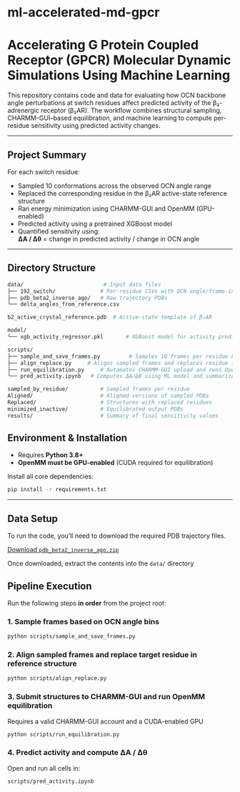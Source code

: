 # ml-accelerated-md-gpcr

# Accelerating G Protein Coupled Receptor (GPCR) Molecular Dynamic Simulations Using Machine Learning

This repository contains code and data for evaluating how OCN backbone angle perturbations at switch residues affect predicted activity of the β₂-adrenergic receptor (β₂AR). The workflow combines structural sampling, CHARMM-GUI–based equilibration, and machine learning to compute per-residue sensitivity using predicted activity changes.

---

## Project Summary

For each switch residue:
- Sampled 10 conformations across the observed OCN angle range
- Replaced the corresponding residue in the β₂AR active-state reference structure
- Ran energy minimization using CHARMM-GUI and OpenMM (GPU-enabled)
- Predicted activity using a pretrained XGBoost model
- Quantified sensitivity using:  
**ΔA / Δθ** = change in predicted activity / change in OCN angle

---

## Directory Structure

```bash
data/                         # Input data files
├── 192_switch/              # Per-residue CSVs with OCN angle/frame info
├── pdb_beta2_inverse_ago/   # Raw trajectory PDBs
└── delta_angles_from_reference.csv

b2_active_crystal_reference.pdb  # Active-state template of β₂AR

model/
└── xgb_activity_regressor.pkl       # XGBoost model for activity prediction

scripts/
├── sample_and_save_frames.py         # Samples 10 frames per residue based on OCN angle bins
├── align_replace.py     # Aligns sampled frames and replaces residue in reference
├── run_equilibration.py     # Automates CHARMM-GUI upload and runs OpenMM minimization
└── pred_activity.ipynb   # Computes ΔA/Δθ using ML model and summarizes results

sampled_by_residue/          # Sampled frames per residue
Aligned/                     # Aligned versions of sampled PDBs
Replaced/                    # Structures with replaced residues
minimized_inactive/          # Equilibrated output PDBs
results/                     # Summary of final sensitivity values
```
## Environment & Installation

- Requires **Python 3.8+**
- **OpenMM must be GPU-enabled** (CUDA required for equilibration)

Install all core dependencies:

```bash
pip install -r requirements.txt
```

---
## Data Setup

To run the code, you’ll need to download the required PDB trajectory files.

[Download `pdb_beta2_inverse_ago.zip`](https://cmu.app.box.com/s/y0fhqh78s5j8iaqh2m0xtc7vzl0cn53j)

Once downloaded, extract the contents into the `data/` directory
## Pipeline Execution

Run the following steps **in order** from the project root:

### 1. Sample frames based on OCN angle bins

```bash
python scripts/sample_and_save_frames.py
```

### 2. Align sampled frames and replace target residue in reference structure

```bash
python scripts/align_replace.py
```

### 3. Submit structures to CHARMM-GUI and run OpenMM equilibration  
Requires a valid CHARMM-GUI account and a CUDA-enabled GPU

```bash
python scripts/run_equilibration.py
```

### 4. Predict activity and compute ΔA / Δθ  
Open and run all cells in:

```bash
scripts/pred_activity.ipynb
```
